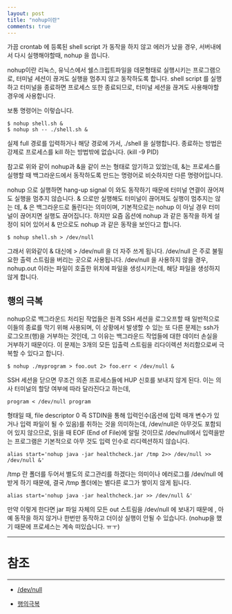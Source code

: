 ```yaml
---
layout: post
title: "nohup이란"
comments: true
---
```


가끔 crontab 에 등록된 shell script 가 동작을 하지 않고 에러가 났을 경우,
서버내에서 다시 실행해야할때, nohup 을 씁니다.


nohup이란 리눅스, 유닉스에서 쉘스크립트파일을 데몬형태로 실행시키는 프로그램으로, 터미널 세션이 끊겨도 실행을 멈추지 않고 동작하도록 합니다.
shell script 를 실행하고 터미널을 종료하면 프로세스 또한 종료되므로,
터미널 세션을 끊겨도 사용해야할 경우에 사용합니다.

보통 명령어는 이렇습니다.

```
$ nohup shell.sh &
$ nohup sh -- ./shell.sh &
```

실제 full 경로를 입력하거나 해당 경로에 가서, ./shell 을 실행합니다.
종료하는 방법은 강제로 프로세스를 kill 하는 방법밖에 없습니다. (kill -9 PID)

참고로 위와 같이 nohup과 &을 같이 쓰는 형태로 암기하고 있었는데,
&는 프로세스를 실행할 때 백그라운드에서 동작하도록 만드는 명령어로 비슷하지만 다른 명령어입니다.

nohup 으로 실행하면 hang-up signal 이 와도 동작하기 때문에 터미널 연결이 끊어져도 실행을 멈추지 않습니다.
& 으로만 실행해도 터미널이 끊어져도 실행이 멈추지는 않는 데,
& 은 백그라운드로 돌린다는 의미이며, 기본적으로는 nohup 이 아닐 경우 터미널이 끊어지면 실행도 끊어집니다.
하지만 요즘 옵션에 nohup 과 같은 동작을 하게 설정이 되어 있어서 & 만으로도 nohup 과 같은 동작을 보인다고 합니다.

```
$ nohup shell.sh > /dev/null
```

그래서 위와같이 & 대신에 > /dev/null 을 더 자주 쓰게 됩니다.
/dev/null 은 주로 불필요한 출력 스트림을 버리는 곳으로 사용됩니다.
/dev/null 을 사용하지 않을 경우, nohup.out 이라는 파일이 호출한 위치에 파일을 생성시키는데,
해당 파일을 생성하지 않게 합니다.



행의 극복
---
nohup으로 백그라운드 처리된 작업들은 원격 SSH 세션을 로그오프할 때 일반적으로 이들의 종료를 막기 위해 사용되며, 이 상황에서 발생할 수 있는 또 다른 문제는 ssh가 로그오프(행)을 거부하는 것인데, 그 이유는 백그라운드 작업들에 대한 데이터 손실을 거부하기 때문이다. 이 문제는 3개의 모든 입출력 스트림을 리다이렉션 처리함으로써 극복할 수 있다고 합니다.

```
$ nohup ./myprogram > foo.out 2> foo.err < /dev/null &
```
SSH 세션을 닫으면 무조건 의존 프로세스들에 HUP 신호를 보내지 않게 된다. 이는 의사 터미널의 할당 여부에 따라 달라진다고 하는데,

```
program < /dev/null program
```
형태일 때,
file descriptor 0 즉 STDIN을 통해 입력인수(옵션에 입력 매개 변수가 있거나 입력 파일이 될 수 있음)를 취하는 것을 의미하는데,
/dev/null은 아무것도 포함되어 있지 않으므로, 읽을 때 EOF (End of File)에 알릴 것이므로 /dev/null에서 입력을받는 프로그램은 기본적으로 아무 것도 입력 인수로 리디렉션하지 않습니다.


```
alias start='nohup java -jar healthcheck.jar /tmp 2>> /dev/null >> /dev/null &'
```

/tmp 란 폴더를 두어서 별도의 로그관리를 하겠다는 의미이나 에러로그를 /dev/null 에 받게 하기 때문에,
결국 /tmp 폴더에는 별다른 로그가 쌓이지 않게 됩니다.


```
alias start='nohup java -jar healthcheck.jar >> /dev/null &'
```

만약 이렇게 한다면 jar 파일 자체의 모든 out 스트림을 /dev/null 에 보내기 때문에 , 아예 동작을 하지 않거나 한번만 동작하고 더이상 실행이 안될 수 있습니다.
(nohup을 했기 때문에 프로세스는 계속 떠있습니다. ㅠㅜ)

-----
# 참조
-----

* [/dev/null](https://zetawiki.com/wiki//dev/null)

* [행의극복](https://ko.wikipedia.org/wiki/Nohup)
